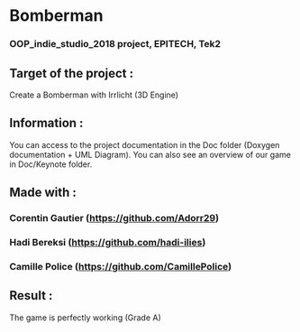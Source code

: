# Bomberman
### OOP_indie_studio_2018 project, EPITECH, Tek2
## Target of the project :
Create a Bomberman with Irrlicht (3D Engine)

## Information :
You can access to the project documentation in the Doc folder (Doxygen documentation + UML Diagram).
You can also see an overview of our game in Doc/Keynote folder.

## Made with :
### Corentin Gautier (https://github.com/Adorr29)
### Hadi Bereksi (https://github.com/hadi-ilies)
### Camille Police (https://github.com/CamillePolice)

## Result :
The game is perfectly working (Grade A)